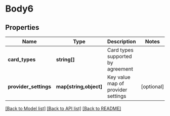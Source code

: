 # Body6

## Properties
Name | Type | Description | Notes
------------ | ------------- | ------------- | -------------
**card_types** | **string[]** | Card types supported by agreement | 
**provider_settings** | **map[string,object]** | Key value map of provider settings | [optional] 

[[Back to Model list]](../README.md#documentation-for-models) [[Back to API list]](../README.md#documentation-for-api-endpoints) [[Back to README]](../README.md)


